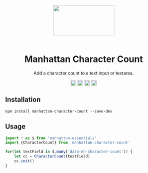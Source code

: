 <div align="center">
    <img width="196" height="96" vspace="20" src="http://assets.getme.co.uk/manhattan-logo--variation-b.svg">
    <h1>Manhattan Character Count</h1>
    <p>Add a character count to a text input or textarea.</p>
    <a href="https://badge.fury.io/js/manhattan-character-count"><img src="https://badge.fury.io/js/manhattan-character-count.svg" alt="npm version" height="18"></a>
    <a href="https://travis-ci.org/GetmeUK/manhattan-js-character-count"><img src="https://travis-ci.org/GetmeUK/manhattan-js-character-count.svg?branch=master" alt="Build Status" height="18"></a>
    <a href='https://coveralls.io/github/GetmeUK/manhattan-js-character-count?branch=master'><img src='https://coveralls.io/repos/github/GetmeUK/manhattan-js-character-count/badge.svg?branch=master' alt='Coverage Status' height="18"/></a>
    <a href="https://david-dm.org/GetmeUK/manhattan-js-character-count/"><img src='https://david-dm.org/GetmeUK/manhattan-js-character-count/status.svg' alt='dependencies status' height="18"/></a>
</div>

## Installation

`npm install manhattan-character-count --save-dev`


## Usage

```JavaScript
import * as $ from 'manhattan-essentials'
import {CharacterCount} from 'manhattan-character-count' 

for(let textField in $.many('data-mh-character-count')) {
    let cc = CharacterCount(textField)
    cc.init()
}
```
